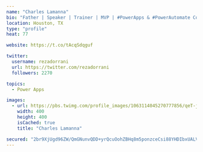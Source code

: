 ```yaml
---
name: "Charles Lamanna"
bio: "Father | Speaker | Trainer | MVP | #PowerApps & #PowerAutomate Community Super User | YouTuber Right-pointing triangle http://youtube.com/c/rezadorrani | Learn - Share - Clockwise rightwards and leftwards open circle arrows"
location: Houston, TX
type: "profile"
heat: 77

website: https://t.co/tAcqSdqguf

twitter:
  username: rezadorrani
  url: https://twitter.com/rezadorrani
  followers: 2270

topics:
  - Power Apps

images:
  - url: https://pbs.twimg.com/profile_images/1063114045270777856/qeT-jpWr_400x400.jpg
    width: 400
    height: 400
    isCached: true
    title: "Charles Lamanna"

secured: "2br9XjUgd96ZW/QmGNunvQDD+yrQcuOohZBHq8m5ponzceCsi88YHDIbxUALVc2Z1zR2eDeM4oi7yQ6mb1gkaaOtylFRwRkYFHhh+hoLpA5P7PYMTaEatxDJ28UwlZ4yl2RTxye9RiP8faJb0r7ZoZhos2dSabTMaWouNDx6W/3LCo1LV85gv7HGKBLymG03hWSArBbM3eGzJO3mHDtuwKf5rbHtdclqhfINh1RTxr4F+HCXSf7MjrSwpmn+/OlE6EeLXamUQcuqx+EXFfNn9rNFlc6Lktb578SLD51UzxvrshlZHHi3PyxFg0Rfq/g2fcS4dCEFtLfP0cn2mzGHy1++pDruUtLwTxJ37lUf79SVSDcpakIvH6iymN4L+FXNagoVs+IqhJ8do2RI/X2U97UHE++aFmRmulgEHSJJG08=;rZkQhLGU9/JYe9JzPd617Q=="
---
```


